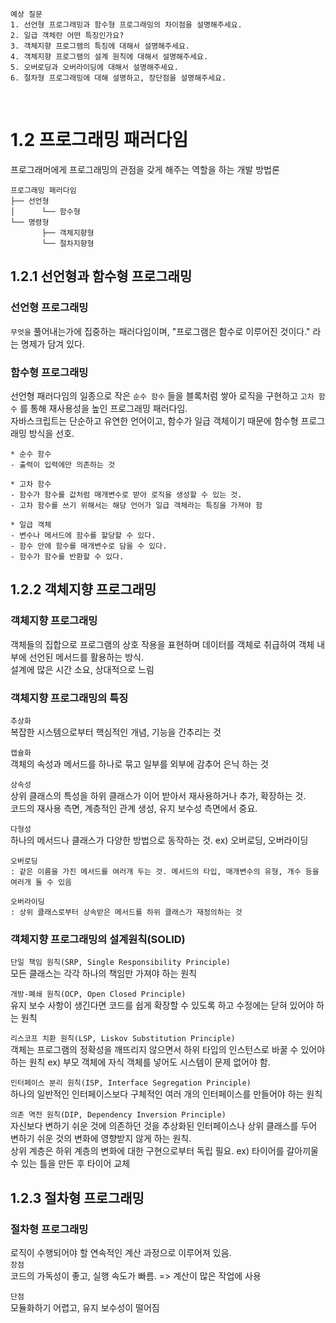 ```
예상 질문
1. 선언형 프로그래밍과 함수형 프로그래밍의 차이점을 설명해주세요.
2. 일급 객체란 어떤 특징인가요?
3. 객체지향 프로그램의 특징에 대해서 설명해주세요.
4. 객체지향 프로그램의 설계 원칙에 대해서 설명해주세요.
5. 오버로딩과 오버라이딩에 대해서 설명해주세요.
6. 절차형 프로그래밍에 대해 설명하고, 장단점을 설명해주세요.
```

<br>

# 1.2 프로그래밍 패러다임

프로그래머에게 프로그래밍의 관점을 갖게 해주는 역할을 하는 개발 방법론
<br>
```
프로그래밍 패러다임
├── 선언형
│      └── 함수형
└── 명령형
       ├── 객체지향형
       └── 절차지향형
```

## 1.2.1 선언형과 함수형 프로그래밍

### 선언형 프로그래밍

`무엇을` 풀어내는가에 집중하는 패러다임이며, "프로그램은 함수로 이루어진 것이다." 라는 명제가 담겨 있다.

### 함수형 프로그래밍

선언형 패러다임의 일종으로 작은 `순수 함수` 들을 블록처럼 쌓아 로직을 구현하고 `고차 함수` 를 통해 재사용성을 높인 프로그래밍 패러다임.<br>
자바스크립트는 단순하고 유연한 언어이고, 함수가 일급 객체이기 때문에 함수형 프로그래밍 방식을 선호.

```
* 순수 함수
- 출력이 입력에만 의존하는 것

* 고차 함수
- 함수가 함수를 값처럼 매개변수로 받아 로직을 생성할 수 있는 것.
- 고차 함수를 쓰기 위해서는 해당 언어가 일급 객체라는 특징을 가져야 함

* 일급 객체
- 변수나 메서드에 함수를 할당할 수 있다.
- 함수 안에 함수를 매개변수로 담을 수 있다.
- 함수가 함수를 반환할 수 있다.

```

## 1.2.2 객체지향 프로그래밍

### 객체지향 프로그래밍

객체들의 집합으로 프로그램의 상호 작용을 표현하며 데이터를 객체로 취급하여 객체 내부에 선언된 메서드를 활용하는 방식.<br>
설계에 많은 시간 소요, 상대적으로 느림

### 객체지향 프로그래밍의 특징

`추상화`<br>
복잡한 시스템으로부터 핵심적인 개념, 기능을 간추리는 것

`캡슐화`<br>
객체의 속성과 메서드를 하나로 묶고 일부를 외부에 감추어 은닉 하는 것

`상속성`<br>
상위 클래스의 특성을 하위 클래스가 이어 받아서 재사용하거나 추가, 확장하는 것.<br/>
코드의 재사용 측면, 계층적인 관계 생성, 유지 보수성 측면에서 중요.

`다형성`<br>
하나의 메서드나 클래스가 다양한 방법으로 동작하는 것.
ex) 오버로딩, 오버라이딩

```
오버로딩
: 같은 이름을 가진 메서드를 여러개 두는 것. 메서드의 타입, 매개변수의 유형, 개수 등을 여러개 둘 수 있음

오버라이딩
: 상위 클래스로부터 상속받은 메서드를 하위 클래스가 재정의하는 것
```

### 객체지향 프로그래밍의 설계원칙(SOLID)

`단일 책임 원칙(SRP, Single Responsibility Principle)`<br>
모든 클래스는 각각 하나의 책임만 가져야 하는 원칙

`개방-폐쇄 원칙(OCP, Open Closed Principle)`<br>
유지 보수 사항이 생긴다면 코드를 쉽게 확장할 수 있도록 하고 수정에는 닫혀 있어야 하는 원칙

`리스코프 치환 원칙(LSP, Liskov Substitution Principle)`<br>
객체는 프로그램의 정확성을 깨뜨리지 않으면서 하위 타입의 인스턴스로 바꿀 수 있어야 하는 원칙
ex) 부모 객체에 자식 객체를 넣어도 시스템이 문제 없어야 함.

`인터페이스 분리 원칙(ISP, Interface Segregation Principle)`<br>
하나의 일반적인 인터페이스보다 구체적인 여러 개의 인터페이스를 만들어야 하는 원칙

`의존 역전 원칙(DIP, Dependency Inversion Principle)`<br>
자신보다 변하기 쉬운 것에 의존하던 것을 추상화된 인터페이스나 상위 클래스를 두어 변하기 쉬운 것의 변화에 영향받지 않게 하는 원칙.<br/>
상위 계층은 하위 계층의 변화에 대한 구현으로부터 독립 필요.
ex) 타이어를 갈아끼울 수 있는 틀을 만든 후 타이어 교체

## 1.2.3 절차형 프로그래밍

### 절차형 프로그래밍

로직이 수행되어야 할 연속적인 계산 과정으로 이루어져 있음.<br/>
`장점`<br>
코드의 가독성이 좋고, 실행 속도가 빠름. => 계산이 많은 작업에 사용

`단점`<br>
모듈화하기 어렵고, 유지 보수성이 떨어짐
